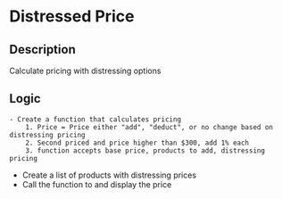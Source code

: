 # Distressed Price

## Description
Calculate pricing with distressing options

## Logic
    - Create a function that calculates pricing
        1. Price = Price either "add", "deduct", or no change based on distressing pricing
        2. Second priced and price higher than $300, add 1% each
        3. function accepts base price, products to add, distressing pricing
   - Create a list of products with distressing prices
   - Call the function to and display the price
